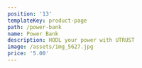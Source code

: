 ```yaml
---
position: '13'
templateKey: product-page
path: /power-bank
name: Power Bank
description: HODL your power with UTRUST
image: /assets/img_5627.jpg
price: '5.00'
---
```


